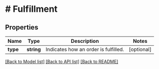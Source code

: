 # # Fulfillment

## Properties

Name | Type | Description | Notes
------------ | ------------- | ------------- | -------------
**type** | **string** | Indicates how an order is fulfilled. | [optional]

[[Back to Model list]](../../README.md#models) [[Back to API list]](../../README.md#endpoints) [[Back to README]](../../README.md)
